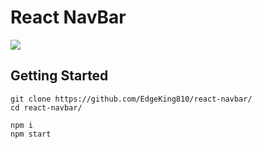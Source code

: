 # React NavBar

![](https://backend.kinesis.games/1310a5c0-0241-11eb-8ae0-3f073a25151d-Screenshot%20from%202020-09-29%2014-36-06.png)

## Getting Started

```
git clone https://github.com/EdgeKing810/react-navbar/
cd react-navbar/

npm i
npm start
```
